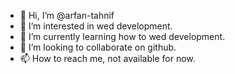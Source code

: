 - 👋 Hi, I’m @arfan-tahnif
- 👀 I’m interested in wed development.
- 🌱 I’m currently learning how to wed development.
- 💞️ I’m looking to collaborate on github.
- 📫 How to reach me, not available for now.

<!---
arfan-tahnif/arfan-tahnif is a ✨ special ✨ repository because its `README.md` (this file) appears on your GitHub profile.
You can click the Preview link to take a look at your changes.
--->

